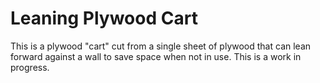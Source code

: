 # Leaning Plywood Cart

This is a plywood "cart" cut from a single sheet of plywood that can lean forward against a wall to save space when not in use.  This is a work in progress.
